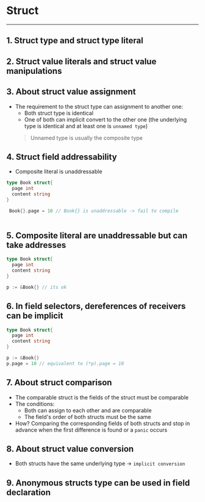 # Struct
---
## 1. Struct type and struct type literal

## 2. Struct value literals and struct value manipulations

## 3. About struct value assignment
  - The requirement to the struct type can assignment to another one:
    + Both struct type is identical
    + One of both can implicit convert to the other one (the underlying type is identical and at least one is `unnamed type`)
    > Unnamed type is usually the composite type

## 4. Struct field addressability
  - Composite literal is unaddressable
  ```go
  type Book struct{
    page int
    content string
  }

   Book{}.page = 10 // Book{} is unaddressable -> fail to compile
    
```

## 5. Composite literal are unaddressable but can take addresses
  ```go
  type Book struct{
    page int
    content string
  }

  p := &Book{} // its ok
  ```
## 6. In field selectors, dereferences of receivers can be implicit
  ```go
  type Book struct{
    page int
    content string
  }

  p := &Book{} 
  p.page = 10 // equivalent to (*p).page = 10
  ```

## 7. About struct comparison
  - The comparable struct is the fields of the struct must be comparable 
  - The conditions:
    + Both can assign to each other and are comparable
    + The field's order of both structs must be the same
  - How? Comparing the corresponding fields of both structs and stop in advance when the first difference is found or a `panic` occurs

## 8. About struct value conversion
  - Both structs have the same underlying type -> `implicit conversion`

## 9. Anonymous structs type can be used in field declaration

